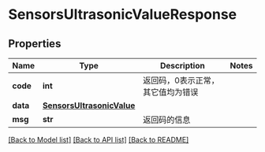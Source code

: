 # SensorsUltrasonicValueResponse

## Properties
Name | Type | Description | Notes
------------ | ------------- | ------------- | -------------
**code** | **int** | 返回码，0表示正常，其它值均为错误 | 
**data** | [**SensorsUltrasonicValue**](SensorsUltrasonicValue.md) |  | 
**msg** | **str** | 返回码的信息 | 

[[Back to Model list]](../README.md#documentation-for-models) [[Back to API list]](../README.md#documentation-for-api-endpoints) [[Back to README]](../README.md)



